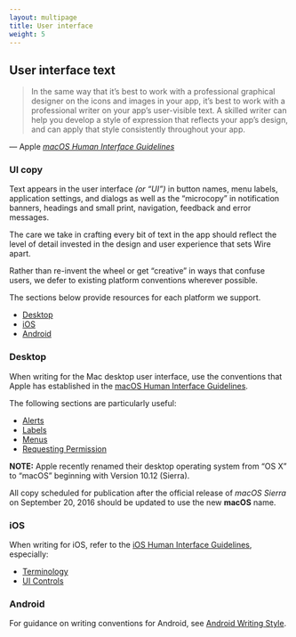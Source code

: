 ```yaml
---
layout: multipage
title: User interface
weight: 5
---
```


## User interface text

> In the same way that it’s best to work with a professional graphical designer on the icons and images in your app, it’s best to work with a professional writer on your app’s user-visible text. A skilled writer can help you develop a style of expression that reflects your app’s design, and can apply that style consistently throughout your app.

— Apple _[macOS Human Interface Guidelines][1]_

### UI copy

Text appears in the user interface _(or “UI”)_ in button names, menu labels, application settings, and dialogs as well as the “microcopy” in notification banners, headings and small print, navigation, feedback and error messages.

The care we take in crafting every bit of text in the app should reflect the level of detail invested in the design and user experience that sets Wire apart.

Rather than re-invent the wheel or get “creative” in ways that confuse users, we defer to existing platform conventions wherever possible.

The sections below provide resources for each platform we support.

<!-- MarkdownTOC autolink="true" bracket="round" depth="3" -->

* [Desktop](#desktop)
* [iOS](#ios)
* [Android](#android)

<!-- /MarkdownTOC -->

### Desktop

When writing for the Mac desktop user interface, use the conventions that Apple has established in the [macOS Human Interface Guidelines][1].

The following sections are particularly useful:

* [Alerts][2]
* [Labels][3]
* [Menus][4]
* [Requesting Permission][5]

**NOTE:** Apple recently renamed their desktop operating system from “OS X” to “macOS” beginning with Version 10.12 (Sierra).

All copy scheduled for publication after the official release of _macOS Sierra_ on September 20, 2016 should be updated to use the new **macOS** name.

### iOS

When writing for iOS, refer to the [iOS Human Interface Guidelines][6], especially:

* [Terminology][7]
* [UI Controls][8]

### Android

For guidance on writing conventions for Android, see [Android Writing Style][9].

[1]: https://developer.apple.com/macos/human-interface-guidelines/
[2]: https://developer.apple.com/macos/human-interface-guidelines/windows-and-views/alerts/
[3]: https://developer.apple.com/macos/human-interface-guidelines/fields-and-labels/labels/
[4]: https://developer.apple.com/macos/human-interface-guidelines/menus/
[5]: https://developer.apple.com/macos/human-interface-guidelines/user-interaction/requesting-permission/
[6]: https://developer.apple.com/ios/human-interface-guidelines/
[7]: https://developer.apple.com/ios/human-interface-guidelines/visual-design/terminology/
[8]: https://developer.apple.com/ios/human-interface-guidelines/controls/buttons/
[9]: https://developer.android.com/design/style/writing.html
